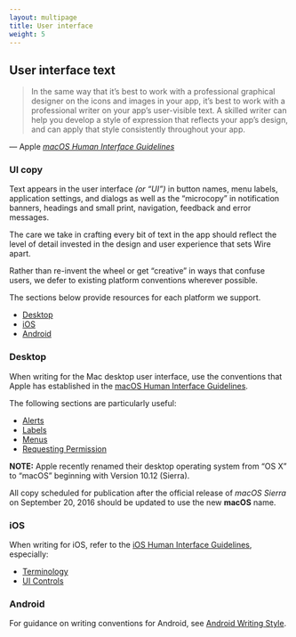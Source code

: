 ```yaml
---
layout: multipage
title: User interface
weight: 5
---
```


## User interface text

> In the same way that it’s best to work with a professional graphical designer on the icons and images in your app, it’s best to work with a professional writer on your app’s user-visible text. A skilled writer can help you develop a style of expression that reflects your app’s design, and can apply that style consistently throughout your app.

— Apple _[macOS Human Interface Guidelines][1]_

### UI copy

Text appears in the user interface _(or “UI”)_ in button names, menu labels, application settings, and dialogs as well as the “microcopy” in notification banners, headings and small print, navigation, feedback and error messages.

The care we take in crafting every bit of text in the app should reflect the level of detail invested in the design and user experience that sets Wire apart.

Rather than re-invent the wheel or get “creative” in ways that confuse users, we defer to existing platform conventions wherever possible.

The sections below provide resources for each platform we support.

<!-- MarkdownTOC autolink="true" bracket="round" depth="3" -->

* [Desktop](#desktop)
* [iOS](#ios)
* [Android](#android)

<!-- /MarkdownTOC -->

### Desktop

When writing for the Mac desktop user interface, use the conventions that Apple has established in the [macOS Human Interface Guidelines][1].

The following sections are particularly useful:

* [Alerts][2]
* [Labels][3]
* [Menus][4]
* [Requesting Permission][5]

**NOTE:** Apple recently renamed their desktop operating system from “OS X” to “macOS” beginning with Version 10.12 (Sierra).

All copy scheduled for publication after the official release of _macOS Sierra_ on September 20, 2016 should be updated to use the new **macOS** name.

### iOS

When writing for iOS, refer to the [iOS Human Interface Guidelines][6], especially:

* [Terminology][7]
* [UI Controls][8]

### Android

For guidance on writing conventions for Android, see [Android Writing Style][9].

[1]: https://developer.apple.com/macos/human-interface-guidelines/
[2]: https://developer.apple.com/macos/human-interface-guidelines/windows-and-views/alerts/
[3]: https://developer.apple.com/macos/human-interface-guidelines/fields-and-labels/labels/
[4]: https://developer.apple.com/macos/human-interface-guidelines/menus/
[5]: https://developer.apple.com/macos/human-interface-guidelines/user-interaction/requesting-permission/
[6]: https://developer.apple.com/ios/human-interface-guidelines/
[7]: https://developer.apple.com/ios/human-interface-guidelines/visual-design/terminology/
[8]: https://developer.apple.com/ios/human-interface-guidelines/controls/buttons/
[9]: https://developer.android.com/design/style/writing.html
